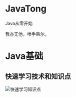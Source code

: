 # JavaTong 
Java从零开始

我亦无他，唯手熟尔。

# Java基础

## 快速学习技术和知识点
![快速学习知识点](https://user-images.githubusercontent.com/13117057/179440137-e1c037d5-8713-49fb-b11c-b28937de6d4c.png)
